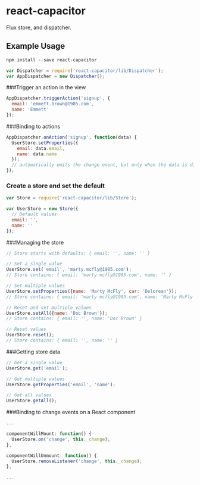 # react-capacitor

Flux store, and dispatcher.

## Example Usage

```js
npm install --save react-capacitor
```

```js
var Dispatcher = require('react-capacitor/lib/Dispatcher');
var AppDispatcher = new Dispatcher();
```

###Trigger an action in the view

```js
AppDispatcher.triggerAction('signup', {
  email: 'emmett.brown@1985.com',
  name: 'Emmett'
});
```

###Binding to actions

```js
AppDispatcher.onAction('signup', function(data) {
  UserStore.setProperties({
    email: data.email,
    name: data.name
  });
  // automatically emits the change event, but only when the data is different
});
```

### Create a store and set the default

```js
var Store = require('react-capacitor/lib/Store');

var UserStore = new Store({
  // Default values
  email: '',
  name: ''
});
```

###Managing the store

```js
// Store starts with defaults: { email: '', name: '' }

// Set a single value
UserStore.set('email', 'marty.mcfly@1985.com');
// Store contains: { email: 'marty.mcfly@1985.com', name: '' }

// Set multiple values
UserStore.setProperties({name: 'Marty McFly', car: 'Delorean'});
// Store contains: { email: 'marty.mcfly@1985.com', name: 'Marty McFly', car: 'Delorean' }

// Reset and set multiple values
UserStore.setAll({name: 'Doc Brown'});
// Store contains: { email: '', name: 'Doc Brown' }

// Reset values
UserStore.reset();
// Store contains: { email: '', name: '' }
```

###Getting store data

```js
// Get a single value
UserStore.get('email');

// Get multiple values
UserStore.getProperties('email', 'name');

// Get all values
UserStore.getAll();
```

###Binding to change events on a React component

```js
...

componentWillMount: function() {
  UserStore.on('change', this._change);
},

componentWillUnmount: function() {
  UserStore.removeListener('change', this._change);
},

...
```

